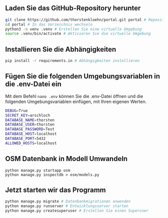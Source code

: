 ## Laden Sie das GitHub-Repository herunter
```bash
git clone https://github.com/thorstenkloehn/portal.git portal # Repository klonen
cd portal # In das Verzeichnis wechseln
python3 -m venv .venv # Erstellen Sie eine virtuelle Umgebung
source .venv/bin/activate # Aktivieren Sie die virtuelle Umgebung
```
## Installieren Sie die Abhängigkeiten
```bash
pip install -r requirements.in # Abhängigkeiten installieren
```
## Fügen Sie die folgenden Umgebungsvariablen in die .env-Datei ein
Mit dem Befehl `nano .env` können Sie die .env-Datei öffnen und die folgenden Umgebungsvariablen einfügen, mit Ihren eigenen Werten.
```bash
DEBUG=True 
SECRET_KEY=arschloch
DATABASE_NAME=thorsten 
DATABASE_USER=thorsten
DATABASE_PASSWORD=Test
DATABASE_HOST=localhost
DATABASE_PORT=5432
ALLOWED_HOSTS=localhost
```
## OSM Datenbank in Modell Umwandeln
```
python manage.py startapp osm
python manage.py inspectdb > osm/models.py
```

## Jetzt starten wir das Programm


```bash
python manage.py migrate # Datenbankmigrationen anwenden
python manage.py runserver # Entwicklungsserver starten 
python manage.py createsuperuser # Erstellen Sie einen Superuser
``` 